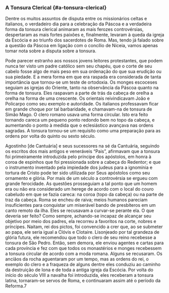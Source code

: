 ### A Tonsura Clerical {#a-tonsura-clerical}

Dentre os muitos assuntos de disputa entre os missionários celtas e italianos, o verdadeiro dia para a celebração da Páscoa e a verdadeira forma da tonsura clerical animaram as mais ferozes controvérsias, despertaram as mais fortes paixões e, finalmente, levaram à queda da igreja da Escócia e ao triunfo dos sacerdotes de Roma. Mas, tendo já falado sobre a questão da Páscoa em ligação com o concílio de Niceia, vamos apenas tomar nota sobre a disputa sobre a tonsura.

Pode parecer estranho aos nossos jovens leitores protestantes, que podem nunca ter visto um padre católico sem seu chapéu, que o corte de seu cabelo fosse algo de mais peso em sua ordenação do que sua erudição ou sua piedade. E a mera forma em que era raspada era considerada de tanta importância que tornou-se um teste de ortodoxia. Os monges escoceses seguiam as igrejas do Oriente, tanto na observância da Páscoa quanto na forma de tonsura. Eles raspavam a parte de trás da cabeça de orelha a orelha na forma de uma crescente. Os orientais reivindicavam João e Policarpo como seu exemplo e autoridade. Os italianos professavam ficar em grande choque por tal barbaridade, e chamavam-na de tonsura de Simão Mago. O clero romano usava uma forma circular. Isto era feito tornando careca um pequeno ponto redondo bem no topo da cabeça, e aumentando o ponto à medida que o eclesiástico avançava nas ordens sagradas. A tonsura tornou-se um requisito como uma preparação para as ordens por volta do quinto ou sexto século.

Agostinho [de Cantuária] e seus sucessores na sé da Cantuária, seguindo os escritos dos mais antigos e veneráveis “Pais”, afirmavam que a tonsura foi primeiramente introduzida pelo príncipe dos apóstolos, em honra à coroa de espinhos que foi pressionada sobre a cabeça do Redentor; e que o instrumento inventado pela impiedade dos judeus para a ignomínia e tortura de Cristo pode ter sido utilizada por Seus apóstolos como seu ornamento e glória. Por mais de um século a controvérsia se ergueu com grande ferocidade. As questões prosseguiam a tal ponto que um homem era ou não era considerado um herege de acordo com o local do couro cabeludo em que se fazia careca: na coroa (topo da cabeça) ou na parte de traz da cabeça. Roma se encheu de raiva; meios humanos pareciam insuficientes para conquistar um miserável bando de presbíteros em um canto remoto da ilha. Eles se recusavam a curvar-se perante ela. O que deveria ser feito? Como sempre, achando-se incapaz de alcançar seu objetivo por meio dos padres, ela recorreu a favoritos na corte, nobres e príncipes. Naitam, rei dos pictos, foi convencido a crer que, ao se submeter ao papa, ele seria igual a Clóvis e Clotaire. Lisonjeado por tal grandeza de glória futura, ele recomendou que todo o clero de seu reino recebesse a tonsura de São Pedro. Então, sem demora, ele enviou agentes e cartas para cada província e fez com que todos os monastérios e monges recebessem a tonsura circular de acordo com a moda romana. Alguns se recusaram. Os anciãos da rocha aguentaram por um tempo, mas as ordens do rei, o exemplo do clero e a fraqueza de alguns dentre eles conduziu ao caminho da destruição de Iona e de toda a antiga igreja da Escócia. Por volta do início do século VIII a navalha foi introduzida, eles receberam a tonsura latina, tornaram-se servos de Roma, e continuaram assim até o período da Reforma.7